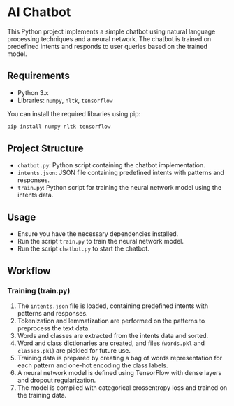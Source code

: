 # AI Chatbot

This Python project implements a simple chatbot using natural language processing techniques and a neural network. The chatbot is trained on predefined intents and responds to user queries based on the trained model.

## Requirements

- Python 3.x
- Libraries: `numpy`, `nltk`, `tensorflow`

You can install the required libraries using pip:

```bash
pip install numpy nltk tensorflow
```

## Project Structure

- `chatbot.py`: Python script containing the chatbot implementation.
- `intents.json`: JSON file containing predefined intents with patterns and responses.
- `train.py`: Python script for training the neural network model using the intents data.

## Usage

- Ensure you have the necessary dependencies installed.
- Run the script `train.py` to train the neural network model.
- Run the script `chatbot.py` to start the chatbot.

## Workflow

### Training (train.py)

1. The `intents.json` file is loaded, containing predefined intents with patterns and responses.
2. Tokenization and lemmatization are performed on the patterns to preprocess the text data.
3. Words and classes are extracted from the intents data and sorted.
4. Word and class dictionaries are created, and files (`words.pkl` and `classes.pkl`) are pickled for future use.
5. Training data is prepared by creating a bag of words representation for each pattern and one-hot encoding the class labels.
6. A neural network model is defined using TensorFlow with dense layers and dropout regularization.
7. The model is compiled with categorical crossentropy loss and trained on the training data.
